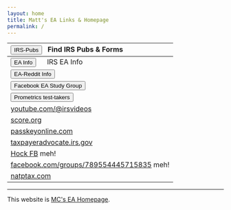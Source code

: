 ```yaml
---
layout: home
title: Matt's EA Links & Homepage
permalink: /
---
```


<script>
function button1() { window.open("https://www.irs.gov/tax-professionals/enrolled-agents"); }
function button2() { window.open("https://www.irs.gov/forms-instructions"); }
function button3() { window.open("https://www.reddit.com/r/enrolledagent/"); }
function button4() { window.open("https://www.facebook.com/groups/eastudygroup"); }
function button5() { window.open("https://www.prometric.com/test-takers/search/irs"); }
</script>


| <button onclick="button2()">IRS-Pubs</button> &nbsp; Find IRS Pubs & Forms|
|:-|
| <button onclick="button1()">EA Info</button> &nbsp;&nbsp;&nbsp;&nbsp;&nbsp;IRS EA Info |
| <button onclick="button3()">EA-Reddit Info</button> |
| <button onclick="button4()">Facebook EA Study Group</button> |
| <button onclick="button5()">Prometrics test-takers</button> |
| [youtube.com/@irsvideos](https://www.youtube.com/@irsvideos) |
| [score.org](https://www.score.org) |
| [passkeyonline.com](https://passkeyonline.com) |
| [taxpayeradvocate.irs.gov](https://www.taxpayeradvocate.irs.gov/) |
| [Hock FB](https://www.facebook.com/groups/789554445715835/user/100064721014975/) meh! |
| [facebook.com/groups/789554445715835](https://www.facebook.com/groups/789554445715835) meh! |
| [natptax.com](https://blog.natptax.com/article?articleId=6IvWK0askHrRjWvN7BP7oC) |

---

This website is [MC's EA Homepage](https://mcc-us.github.io/ea/).